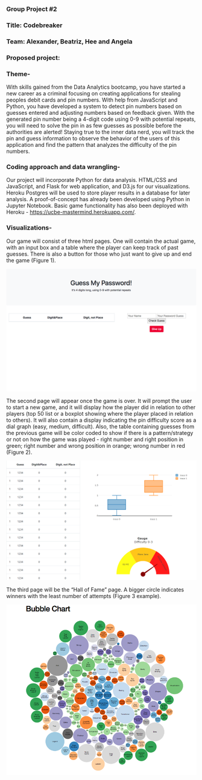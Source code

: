 ### Group Project #2 
### Title: Codebreaker
### Team: Alexander, Beatriz, Hee and Angela

### Proposed project:
### Theme-

With skills gained from the Data Analytics bootcamp, you have started a new career as a criminal focusing on creating applications for stealing peoples debit cards and pin numbers. With help from JavaScript and Python, you have developed a system to detect pin numbers based on guesses entered and adjusting numbers based on feedback given. With the generated pin number being a 4-digit code using 0-9 with potential repeats, you will need to solve the pin in as few guesses as possible before the authorities are alerted! Staying true to the inner data nerd, you will track the pin and guess information to observe the behavior of the users of this application and find the pattern that analyzes the difficulty of the pin numbers.

### Coding approach and data wrangling-
Our project will incorporate Python for data analysis. HTML/CSS and JavaScript, and Flask for web application, and D3.js for our visualizations. Heroku Postgres will be used to store player results in a database for later analysis. A proof-of-concept has already been developed using Python in Jupyter Notebook. Basic game functionality has also been deployed with Heroku - https://ucbe-mastermind.herokuapp.com/.

### Visualizations-
Our game will consist of three html pages. One will contain the actual game, with an input box and a table where the player can keep track of past guesses. There is also a button for those who just want to give up and end the game (Figure 1).

![Game page](proposal_images/Figure1.png)

The second page will appear once the game is over. It will prompt the user to start a new game, and it will display how the player did in relation to other players (top 50 list or a boxplot showing where the player placed in relation to others). It will also contain a display indicating the pin difficulty score as a dial graph (easy, medium, difficult). Also, the table containing guesses from the previous game will be color coded to show if there is a pattern/strategy or not on how the game was played - right number and right position in green; right number and wrong position in orange; wrong number in red (Figure 2). 

![Output page](proposal_images/Figure2.PNG)

The third page will be the “Hall of Fame” page. A bigger circle indicates winners with the least number of attempts (Figure 3 example).

![Hall of Fame page](proposal_images/Figure3.png)
